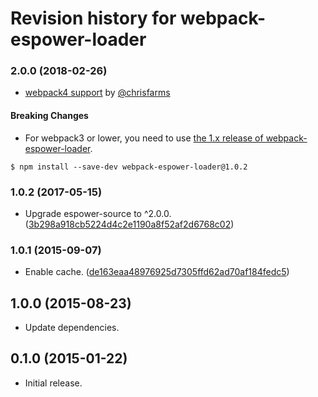 # Revision history for webpack-espower-loader

### 2.0.0 (2018-02-26)

- [webpack4 support](https://github.com/power-assert-js/webpack-espower-loader/pull/7) by [@chrisfarms](https://github.com/chrisfarms)

#### Breaking Changes

* For webpack3 or lower, you need to use [the 1.x release of webpack-espower-loader](https://github.com/power-assert-js/webpack-espower-loader/tree/1.x).

```
$ npm install --save-dev webpack-espower-loader@1.0.2
```

### 1.0.2 (2017-05-15)

- Upgrade espower-source to ^2.0.0. ([3b298a918cb5224d4c2e1190a8f52af2d6768c02](https://github.com/power-assert-js/webpack-espower-loader/commit/3b298a918cb5224d4c2e1190a8f52af2d6768c02))

### 1.0.1 (2015-09-07)

- Enable cache. ([de163eaa48976925d7305ffd62ad70af184fedc5](https://github.com/power-assert-js/webpack-espower-loader/commit/de163eaa48976925d7305ffd62ad70af184fedc5))

## 1.0.0 (2015-08-23)

- Update dependencies.

## 0.1.0 (2015-01-22)

- Initial release.

